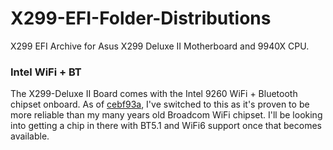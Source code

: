# X299-EFI-Folder-Distributions
X299 EFI Archive for Asus X299 Deluxe II Motherboard and 9940X CPU. 

### Intel WiFi + BT
The X299-Deluxe II Board comes with the Intel 9260 WiFi + Bluetooth chipset onboard. As of [cebf93a](https://github.com/dezinezync/X299-EFI-Folder-Distributions/tree/16521f2e683024fcb4ce11f64fa0ea841cebf93a), I've switched to this as it's proven to be more reliable than my many years old Broadcom WiFi chipset. I'll be looking into getting a chip in there with BT5.1 and WiFi6 support once that becomes available. 
